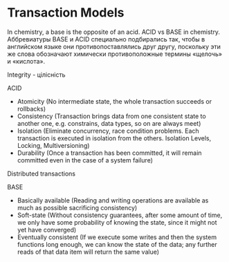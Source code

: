 # Transaction Models

In chemistry, a base is the opposite of an acid. ACID vs BASE in chemistry.\
Аббревиатуры BASE и ACID специально подбирались так, чтобы в английском языке они противопоставлялись друг другу, поскольку эти же слова обозначают химически противоположные термины «щелочь» и «кислота».

Integrity - цілісність

ACID

- Atomicity (No intermediate state, the whole transaction succeeds or rollbacks)
- Consistency (Transaction brings data from one consistent state to another one, e.g. constrains, data types, so on are always meet)
- Isolation (Eliminate concurrency, race condition problems. Each transaction is executed in isolation from the others. Isolation Levels, Locking, Multiversioning)
- Durability (Once a transaction has been committed, it will remain committed even in the case of a system failure)

Distributed transactions

BASE

- Basically available (Reading and writing operations are available as much as possible sacrificing сonsistency)
- Soft-state (Without consistency guarantees, after some amount of time, we only have some probability of knowing the state, since it might not yet have converged)
- Eventually consistent (If we execute some writes and then the system functions long enough, we can know the state of the data; any further reads of that data item will return the same value)

